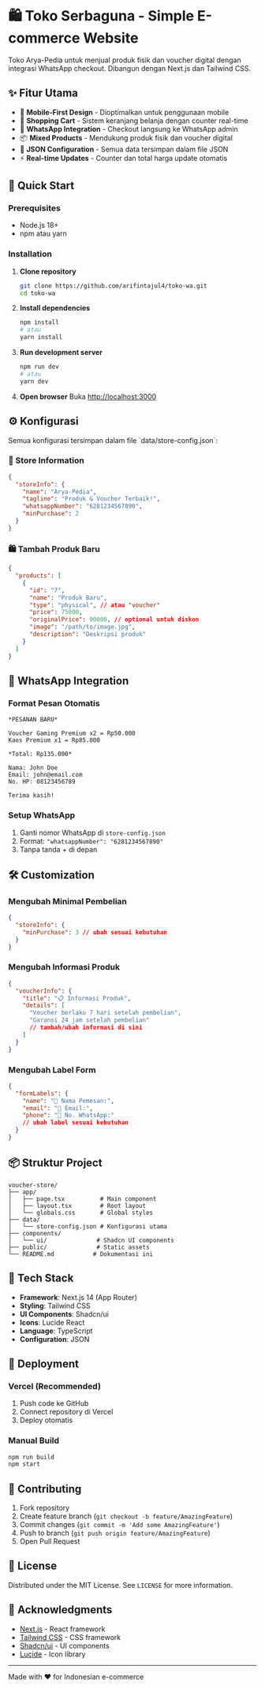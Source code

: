 # 🛍️ Toko Serbaguna - Simple E-commerce Website

Toko Arya-Pedia untuk menjual produk fisik dan voucher digital dengan integrasi WhatsApp checkout. Dibangun dengan Next.js dan Tailwind CSS.

## ✨ Fitur Utama

- 📱 **Mobile-First Design** - Dioptimalkan untuk penggunaan mobile
- 🛒 **Shopping Cart** - Sistem keranjang belanja dengan counter real-time
- 💬 **WhatsApp Integration** - Checkout langsung ke WhatsApp admin
- 📦 **Mixed Products** - Mendukung produk fisik dan voucher digital
- 🔧 **JSON Configuration** - Semua data tersimpan dalam file JSON
- ⚡ **Real-time Updates** - Counter dan total harga update otomatis

## 🚀 Quick Start

### Prerequisites

- Node.js 18+
- npm atau yarn

### Installation

1. **Clone repository**

   ```bash
   git clone https://github.com/arifintajul4/toko-wa.git
   cd toko-wa
   ```

2. **Install dependencies**

   ```bash
   npm install
   # atau
   yarn install
   ```

3. **Run development server**

   ```bash
   npm run dev
   # atau
   yarn dev
   ```

4. **Open browser**
   Buka [http://localhost:3000](http://localhost:3000)

## ⚙️ Konfigurasi

Semua konfigurasi tersimpan dalam file \`data/store-config.json\`:

### 🏪 Store Information

```json
{
  "storeInfo": {
    "name": "Arya-Pedia",
    "tagline": "Produk & Voucher Terbaik!",
    "whatsappNumber": "6281234567890",
    "minPurchase": 2
  }
}
```

### 🛍️ Tambah Produk Baru

```json
{
  "products": [
    {
      "id": "7",
      "name": "Produk Baru",
      "type": "physical", // atau "voucher"
      "price": 75000,
      "originalPrice": 90000, // optional untuk diskon
      "image": "/path/to/image.jpg",
      "description": "Deskripsi produk"
    }
  ]
}
```

## 💬 WhatsApp Integration

### Format Pesan Otomatis

```
*PESANAN BARU*

Voucher Gaming Premium x2 = Rp50.000
Kaos Premium x1 = Rp85.000

*Total: Rp135.000*

Nama: John Doe
Email: john@email.com
No. HP: 08123456789

Terima kasih!
```

### Setup WhatsApp

1. Ganti nomor WhatsApp di `store-config.json`
2. Format: `"whatsappNumber": "6281234567890"`
3. Tanpa tanda + di depan

## 🛠️ Customization

### Mengubah Minimal Pembelian

```json
{
  "storeInfo": {
    "minPurchase": 3 // ubah sesuai kebutuhan
  }
}
```

### Mengubah Informasi Produk

```json
{
  "voucherInfo": {
    "title": "📋 Informasi Produk",
    "details": [
      "Voucher berlaku 7 hari setelah pembelian",
      "Garansi 24 jam setelah pembelian"
      // tambah/ubah informasi di sini
    ]
  }
}
```

### Mengubah Label Form

```json
{
  "formLabels": {
    "name": "👤 Nama Pemesan:",
    "email": "📧 Email:",
    "phone": "📱 No. WhatsApp:"
    // ubah label sesuai kebutuhan
  }
}
```

## 📦 Struktur Project

```
voucher-store/
├── app/
│   ├── page.tsx          # Main component
│   ├── layout.tsx        # Root layout
│   └── globals.css       # Global styles
├── data/
│   └── store-config.json # Konfigurasi utama
├── components/
│   └── ui/              # Shadcn UI components
├── public/              # Static assets
└── README.md           # Dokumentasi ini
```

## 🔧 Tech Stack

- **Framework**: Next.js 14 (App Router)
- **Styling**: Tailwind CSS
- **UI Components**: Shadcn/ui
- **Icons**: Lucide React
- **Language**: TypeScript
- **Configuration**: JSON

## 🚀 Deployment

### Vercel (Recommended)

1. Push code ke GitHub
2. Connect repository di Vercel
3. Deploy otomatis

### Manual Build

```bash
npm run build
npm start
```

## 🤝 Contributing

1. Fork repository
2. Create feature branch (`git checkout -b feature/AmazingFeature`)
3. Commit changes (`git commit -m 'Add some AmazingFeature'`)
4. Push to branch (`git push origin feature/AmazingFeature`)
5. Open Pull Request

## 📄 License

Distributed under the MIT License. See `LICENSE` for more information.

## 🙏 Acknowledgments

- [Next.js](https://nextjs.org/) - React framework
- [Tailwind CSS](https://tailwindcss.com/) - CSS framework
- [Shadcn/ui](https://ui.shadcn.com/) - UI components
- [Lucide](https://lucide.dev/) - Icon library

---

Made with ❤️ for Indonesian e-commerce
